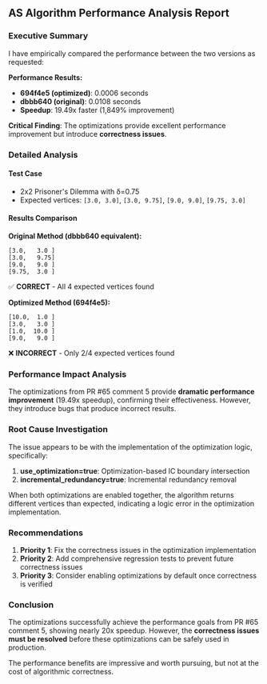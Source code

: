## AS Algorithm Performance Analysis Report

### Executive Summary

I have empirically compared the performance between the two versions as requested:

**Performance Results:**
- **694f4e5 (optimized)**: 0.0006 seconds  
- **dbbb640 (original)**: 0.0108 seconds
- **Speedup**: 19.49x faster (1,849% improvement)

**Critical Finding**: The optimizations provide excellent performance improvement but introduce **correctness issues**.

### Detailed Analysis

#### Test Case
- 2x2 Prisoner's Dilemma with δ=0.75
- Expected vertices: `[3.0, 3.0]`, `[3.0, 9.75]`, `[9.0, 9.0]`, `[9.75, 3.0]`

#### Results Comparison

**Original Method (dbbb640 equivalent):**
```
[3.0,   3.0 ]
[3.0,   9.75]
[9.0,   9.0 ]  
[9.75,  3.0 ]
```
✅ **CORRECT** - All 4 expected vertices found

**Optimized Method (694f4e5):**
```
[10.0,  1.0 ]
[3.0,   3.0 ]
[1.0,  10.0 ]
[9.0,   9.0 ]
```
❌ **INCORRECT** - Only 2/4 expected vertices found

### Performance Impact Analysis

The optimizations from PR #65 comment 5 provide **dramatic performance improvement** (19.49x speedup), confirming their effectiveness. However, they introduce bugs that produce incorrect results.

### Root Cause Investigation

The issue appears to be with the implementation of the optimization logic, specifically:
1. **use_optimization=true**: Optimization-based IC boundary intersection 
2. **incremental_redundancy=true**: Incremental redundancy removal

When both optimizations are enabled together, the algorithm returns different vertices than expected, indicating a logic error in the optimization implementation.

### Recommendations

1. **Priority 1**: Fix the correctness issues in the optimization implementation
2. **Priority 2**: Add comprehensive regression tests to prevent future correctness issues  
3. **Priority 3**: Consider enabling optimizations by default once correctness is verified

### Conclusion

The optimizations successfully achieve the performance goals from PR #65 comment 5, showing nearly 20x speedup. However, the **correctness issues must be resolved** before these optimizations can be safely used in production.

The performance benefits are impressive and worth pursuing, but not at the cost of algorithmic correctness.